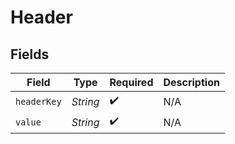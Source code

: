 # Header


## Fields

| Field              | Type               | Required           | Description        |
| ------------------ | ------------------ | ------------------ | ------------------ |
| `headerKey`        | *String*           | :heavy_check_mark: | N/A                |
| `value`            | *String*           | :heavy_check_mark: | N/A                |